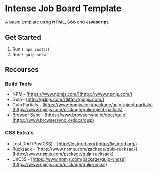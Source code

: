 # Intense Job Board Template

A basic template using **HTML**, **CSS** and **Javascript**.

## Get Started

1. Run `$ npm install`
2. Run `$ gulp serve`


## Recourses
### Build Tools
* NPM - [https://www.npmjs.com/](https://www.npmjs.com/)
* Gulp - [http://gulpjs.com/](http://gulpjs.com/)
* Gulp Partials - [https://www.npmjs.com/package/gulp-inject-partials](https://www.npmjs.com/package/gulp-inject-partials)
* Browser Sync - [https://www.browsersync.io/docs/gulp](https://www.browsersync.io/docs/gulp)

### CSS Extra's
* Lost Grid (PostCSS) - [http://lostgrid.org/](http://lostgrid.org/)
* Rucksack - [https://www.npmjs.com/package/gulp-rucksack](https://www.npmjs.com/package/gulp-rucksack)
* UnCSS - [https://www.npmjs.com/package/gulp-uncss](https://www.npmjs.com/package/gulp-uncss)

